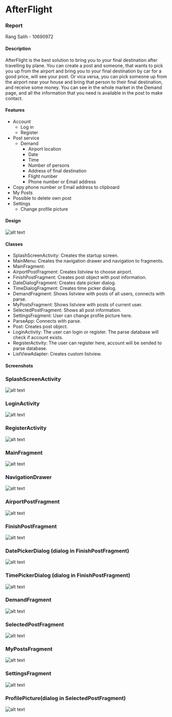 # AfterFlight
### Report
Rang Salih - 10690972

#### Description
AfterFlight is the best solution to bring you to your final destination after travelling by plane. 
You can create a post and someone, that wants to pick you up from the airport and bring you to your final destination by car for a good price, will see your post.
Or vica versa, you can pick someone up from the airport near your house and bring that person to their final destination, and receive some money.
You can see in the whole market in the Demand page, and all the information that you need is available in the post to make contact.

#### Features
* Account
  * Log in
  * Register
* Post service
  * Demand
  	* Airport location
  	* Date
  	* Time
  	* Number of persons
  	* Address of final destination
	* Flight number
	* Phone number or Email address
* Copy phone number or Email address to clipboard
* My Posts
 * Possible to delete own post
* Settings 
  * Change profile picture

#### Design
![alt text](https://github.com/Rang92/AfterFlight/blob/master/doc/AfterFlightClasses.png?raw=true "Click to zoom")

#### Classes
* SplashScreenActivity: Creates the startup screen. 
* MainMenu: Creates the navigation drawer and navigation to fragments.
 * MainFragment:
 * AirportPostFragment: Creates listview to choose airport.
 * FinishPostFragment: Creates post object with post information.
 * DateDialogFragment: Creates date picker dialog.
 * TimeDialogFragment: Creates time picker dialog.
 * DemandFragment: Shows listview with posts of all users, connects with parse.
 * MyPostsFragment: Shows listview with posts of current user.
 * SelectedPostFragment: Shows all post information.
 * SettingsFragment: User can change profile picture here.
* ParseApp: Connects with parse.
* Post: Creates post object.
* LoginActivity: The user can login or register. The parse database will check if account exists.
* RegisterActivity: The user can register here, account will be sended to parse database.
* ListViewAdapter: Creates custom listview.

#### Screenshots
### SplashScreenActivity
![alt text](https://github.com/Rang92/AfterFlight/blob/master/doc/SplashScreenActivity.png?raw=true "Click to zoom")

### LoginActivity
![alt text](https://github.com/Rang92/AfterFlight/blob/master/doc/LoginActivity.png?raw=true "Click to zoom")

### RegisterActivity
![alt text](https://github.com/Rang92/AfterFlight/blob/master/doc/RegisterActivity.png?raw=true "Click to zoom")

### MainFragment
![alt text](https://github.com/Rang92/AfterFlight/blob/master/doc/MainFragment.png?raw=true "Click to zoom")

### NavigationDrawer
![alt text](https://github.com/Rang92/AfterFlight/blob/master/doc/NavigationDrawer.png?raw=true "Click to zoom")

### AirportPostFragment
![alt text](https://github.com/Rang92/AfterFlight/blob/master/doc/AirportPostFragment.png?raw=true "Click to zoom")

### FinishPostFragment
![alt text](https://github.com/Rang92/AfterFlight/blob/master/doc/FinishPostFragmentNew.png?raw=true "Click to zoom")

### DatePickerDialog (dialog in FinishPostFragment)
![alt text](https://github.com/Rang92/AfterFlight/blob/master/doc/DatePickerDialog.png?raw=true "Click to zoom")

### TimePickerDialog (dialog in FinishPostFragment)
![alt text](https://github.com/Rang92/AfterFlight/blob/master/doc/TimePickerDialog.png?raw=true "Click to zoom")

### DemandFragment
![alt text](https://github.com/Rang92/AfterFlight/blob/master/doc/DemandFragment.png?raw=true "Click to zoom")

### SelectedPostFragment
![alt text](https://github.com/Rang92/AfterFlight/blob/master/doc/SelectedPostFragment.png?raw=true "Click to zoom")

### MyPostsFragment
![alt text](https://github.com/Rang92/AfterFlight/blob/master/doc/MyPostsFragment.png?raw=true "Click to zoom")

### SettingsFragment
![alt text](https://github.com/Rang92/AfterFlight/blob/master/doc/SettingsFragment.png?raw=true "Click to zoom")

### ProfilePicture(dialog in SelectedPostFragment)
![alt text](https://github.com/Rang92/AfterFlight/blob/master/doc/ProfilePicture.png?raw=true "Click to zoom")






